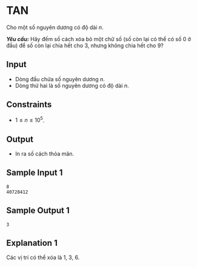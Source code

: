 # TAN

Cho một số nguyên dương có độ dài $n$.

***Yêu cầu:*** Hãy đếm số cách xóa bỏ một chữ số (số còn lại có thể có số $0$ ở đầu) để số còn lại chia hết cho $3,$ nhưng không chia hết cho $9?$

## Input

- Dòng đầu chứa số nguyên dương $n$.
- Dòng thứ hai là số nguyên dương có độ dài $n$.

## Constraints 

- $1 \le n \le 10^5$.

## Output

- In ra số cách thỏa mãn.

## Sample Input 1

```
8
40728412
```

## Sample Output 1

```
3
``` 

## Explanation 1

Các vị trí có thể xóa là $1$, $3$, $6$.
